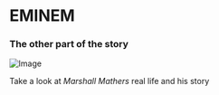 # EMINEM
### The other part of the story
![Image](https://historia-biografia.com/wp-content/uploads/2019/03/eminem.jpg) 

Take a look at *Marshall Mathers* real life and his story
